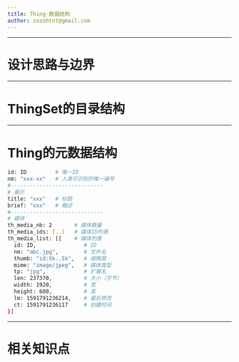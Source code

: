```yaml
---
title: Thing·数据结构
author: zozohtnt@gmail.com
---
```


--------------------------------------
# 设计思路与边界

--------------------------------------
# ThingSet的目录结构

--------------------------------------
# Thing的元数据结构

```bash
id: ID         # 唯一ID
nm: "xxx-xx"   # 人类可识别的唯一编号
#-----------------------------
# 展示
title: "xxx"   # 标题
brief: "xxx"   # 概述
#-----------------------------
# 媒体
th_media_nb: 2       # 媒体数量
th_media_ids: [..]   # 媒体ID列表
th_media_list: [{    # 媒体列表
  id: ID,               # ID
  nm: "abc.jpg",        # 文件名
  thumb: "id:5k..5k",   # 缩略图
  mime: "image/jpeg",   # 媒体类型
  tp: "jpg",            # 扩展名
  len: 237370,          # 大小（字节）
  width: 1920,          # 宽
  height: 680,          # 高
  lm: 1591791236214,    # 最后修改
  ct: 1591791236117     # 创建时间
}]
```

--------------------------------------
# 相关知识点

